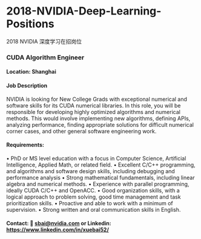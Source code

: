# 2018-NVIDIA-Deep-Learning-Positions
2018 NVIDIA 深度学习在招岗位

### CUDA Algorithm Engineer

#### Location: Shanghai

#### Job Description 

NVIDIA is looking for New College Grads with exceptional numerical and software skills for its CUDA numerical libraries. In this role, you will be responsible for developing highly optimized algorithms and numerical methods. This would involve implementing new algorithms, defining APIs, analyzing performance, finding appropriate solutions for difficult numerical corner cases, and other general software engineering work.

#### Requirements:
•	PhD or MS level education with a focus in Computer Science, Artificial Intelligence, Applied Math, or related field.
•	Excellent C/C++ programming, and algorithms and software design skills, including debugging and performance analysis
•	Strong mathematical fundamentals, including linear algebra and numerical methods.
•	Experience with parallel programming, ideally CUDA C/C++ and OpenACC.
•	Good organization skills, with a logical approach to problem solving, good time management and task prioritization skills.
•	Proactive and able to work with a minimum of supervision.
•	Strong written and oral communication skills in English.

#### Contact: :email: sbai@nvidia.com or Linkedin: https://www.linkedin.com/in/xuebai52/
